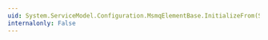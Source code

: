 ```yaml
---
uid: System.ServiceModel.Configuration.MsmqElementBase.InitializeFrom(System.ServiceModel.Channels.BindingElement)
internalonly: False
---
```

